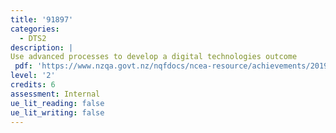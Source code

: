 ```yaml
---
title: '91897'
categories:
  - DTS2
description: |
Use advanced processes to develop a digital technologies outcome
 pdf: 'https://www.nzqa.govt.nz/nqfdocs/ncea-resource/achievements/2019/as91897.pdf'
level: '2'
credits: 6
assessment: Internal
ue_lit_reading: false
ue_lit_writing: false
---
```


